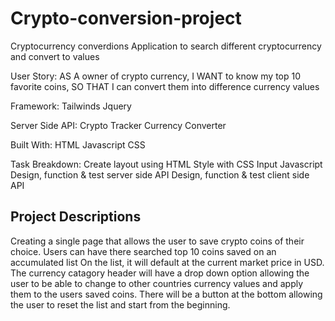 # Crypto-conversion-project
Cryptocurrency converdions
Application to search different cryptocurrency and convert to values 

User Story:
AS A owner of crypto currency, I WANT to know my top 10 favorite coins, SO THAT I can convert them into difference currency values

Framework:
Tailwinds
Jquery

Server Side API:
Crypto Tracker
Currency Converter

Built With:
HTML
Javascript
CSS

Task Breakdown:
Create layout using HTML
Style with CSS
Input Javascript
Design, function & test server side API
Design, function & test client side API

## Project Descriptions

Creating a single page that allows the user to save crypto coins of their choice.
Users can have there searched top 10 coins saved on an accumulated list
On the list, it will default at the current market price in USD.
The currency catagory header will have a drop down option allowing the user to be able to change to other countries currency values and apply them to the users saved coins.
There will be a button at the bottom allowing the user to reset the list and start from the beginning.